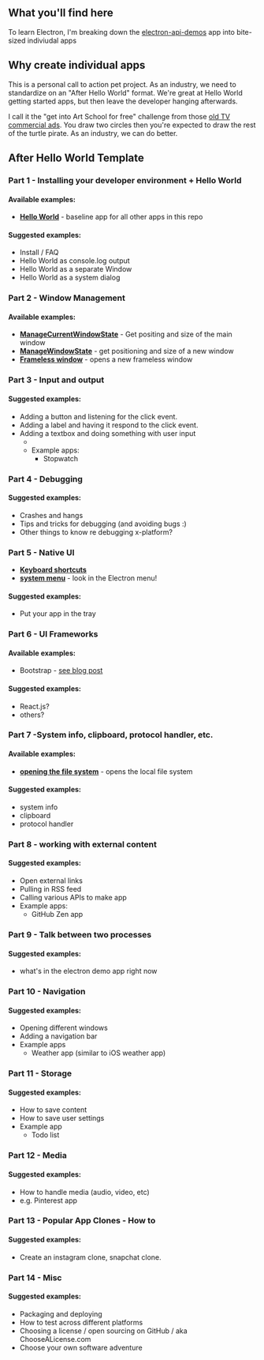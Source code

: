## What you'll find here

To learn Electron, I'm breaking down the [electron-api-demos](https://github.com/electron/electron-api-demos) app into bite-sized indiviudal apps

## Why create individual apps

This is a personal call to action pet project. As an industry, we need to standardize on an "After Hello World" format. We're great at Hello World getting started apps, but then leave the developer hanging afterwards. 

I call it the "get into Art School for free" challenge from those [old TV commercial ads](https://www.youtube.com/watch?v=Uz2nu4a1LyI). You draw two circles then you're expected to draw the rest of the turtle pirate. As an industry, we can do better. 

## After Hello World Template

### Part 1 - Installing your developer environment + Hello World

#### Available examples:

- **[Hello World](https://github.com/saraford/electron-samples/tree/master/baseline)** - baseline app for all other apps in this repo

#### Suggested examples: 

- Install / FAQ
- Hello World as console.log output
- Hello World as a separate Window
- Hello World as a system dialog

### Part 2 - Window Management

#### Available examples:

- **[ManageCurrentWindowState](https://github.com/saraford/electron-samples/tree/master/window%20management/manageCurrentWindowState)** - Get positing and size of the main window
- **[ManageWindowState](https://github.com/saraford/electron-samples/tree/master/window%20management/manageWindowState)** - get positioning and size of a new window
- **[Frameless window](https://github.com/saraford/electron-samples/tree/master/window%20management/framelessWindow)** - opens a new frameless window

### Part 3 - Input and output

#### Suggested examples: 

- Adding a button and listening for the click event.
- Adding a label and having it respond to the click event.
- Adding a textbox and doing something with user input
  - <rinse and repeat for all controls>
  - Example apps:
    - Stopwatch

### Part 4 - Debugging 

#### Suggested examples: 

- Crashes and hangs
- Tips and tricks for debugging (and avoiding bugs :)
- Other things to know re debugging x-platform?

### Part 5 - Native UI

- **[Keyboard shortcuts](https://github.com/saraford/electron-samples/tree/master/menus/keyboard%20shortcuts)**
- **[system menu](https://github.com/saraford/electron-samples/tree/master/menus/menu)** - look in the Electron menu!  

#### Suggested examples: 

- Put your app in the tray

### Part 6 - UI Frameworks

#### Available examples: 

- Bootstrap - [see blog post](https://medium.com/@saraford/today-in-impostor-syndrome-13-how-to-add-bootsrap-to-your-electron-app-27a7b58c7c80#.v4ymm7scj)

#### Suggested examples: 

- React.js?
- others?

### Part 7 -System info, clipboard, protocol handler, etc.

#### Available examples: 

- **[opening the file system](https://github.com/saraford/electron-samples/tree/master/native%20UI/system%20file%20manager)** - opens the local file system 

#### Suggested examples: 

- system info
- clipboard
- protocol handler

### Part 8 - working with external content

#### Suggested examples: 
- Open external links
- Pulling in RSS feed
- Calling various APIs to make app
- Example apps:
  - GitHub Zen app

### Part 9 - Talk between two processes

#### Suggested examples: 

- what's in the electron demo app right now

### Part 10 - Navigation

#### Suggested examples: 

- Opening different windows
- Adding a navigation bar
- Example apps
  - Weather app (similar to iOS weather app)

### Part 11 - Storage

#### Suggested examples: 

- How to save content
- How to save user settings
- Example app
  - Todo list

### Part 12 - Media

#### Suggested examples: 
- How to handle media (audio, video, etc)
-  e.g. Pinterest app

### Part 13 - Popular App Clones - How to

#### Suggested examples: 
- Create an instagram clone, snapchat clone.

### Part 14 - Misc

#### Suggested examples: 

- Packaging and deploying
- How to test across different platforms
- Choosing a license / open sourcing on GitHub / aka ChooseALicense.com
- Choose your own software adventure
